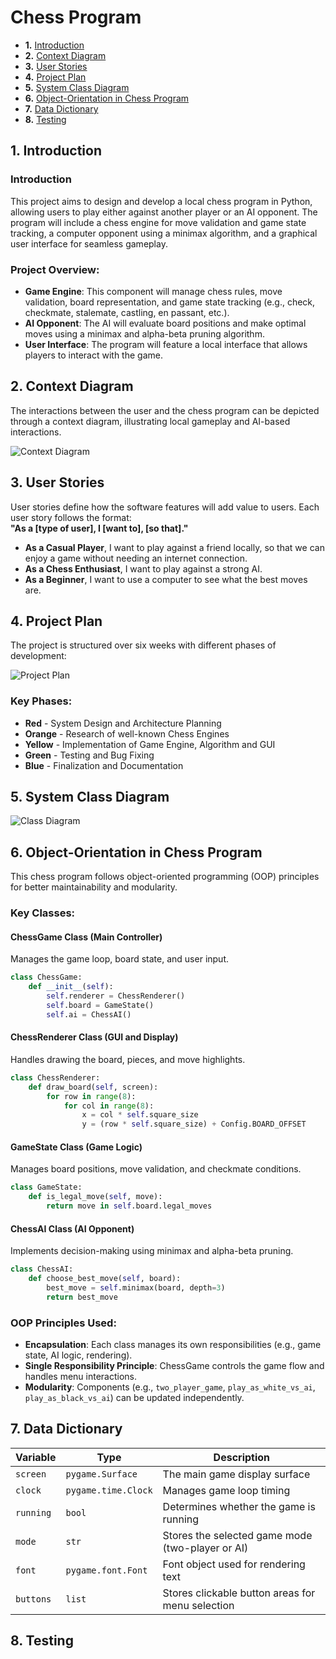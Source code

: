 # Chess Program

 - **1.** [Introduction](#intro)
 - **2.** [Context Diagram](#context)
 - **3.** [User Stories](#stories)
 - **4.** [Project Plan](#plan)
 - **5.** [System Class Diagram](#sys_diagram)
 - **6.** [Object-Orientation in Chess Program](#oop_chess)
 - **7.** [Data Dictionary](#data_dict)
 - **8.** [Testing](#testing)

## 1. Introduction<a name="intro"></a>

### Introduction

This project aims to design and develop a local chess program in Python, allowing users to play either against another player or an AI opponent. The program will include a chess engine for move validation and game state tracking, a computer opponent using a minimax algorithm, and a graphical user interface for seamless gameplay.

### Project Overview:

- **Game Engine**: This component will manage chess rules, move validation, board representation, and game state tracking (e.g., check, checkmate, stalemate, castling, en passant, etc.).
- **AI Opponent**: The AI will evaluate board positions and make optimal moves using a minimax and alpha-beta pruning algorithm.
- **User Interface**: The program will feature a local interface that allows players to interact with the game.

## 2. Context Diagram<a name="context"></a>

The interactions between the user and the chess program can be depicted through a context diagram, illustrating local gameplay and AI-based interactions.

![Context Diagram](https://github.com/user-attachments/assets/ad4dc476-5100-491d-8e93-eec1f79a9e08)

## 3. User Stories<a name="stories"></a>

User stories define how the software features will add value to users. Each user story follows the format:  
**"As a [type of user], I [want to], [so that]."**

- **As a Casual Player**, I want to play against a friend locally, so that we can enjoy a game without needing an internet connection.
- **As a Chess Enthusiast**, I want to play against a strong AI.
- **As a Beginner**, I want to use a computer to see what the best moves are.

## 4. Project Plan<a name="plan"></a>

The project is structured over six weeks with different phases of development:

![Project Plan](https://github.com/user-attachments/assets/ad0d41d5-e4a5-4db1-8b66-3d8376abf506)

### Key Phases:
- **Red** - System Design and Architecture Planning
- **Orange** - Research of well-known Chess Engines
- **Yellow** - Implementation of Game Engine, Algorithm and GUI
- **Green** - Testing and Bug Fixing
- **Blue** - Finalization and Documentation

## 5. System Class Diagram<a name="sys_diagram"></a>

![Class Diagram](https://github.com/user-attachments/assets/079cf817-be2f-4cc3-b4e2-fc839a95c588)

## 6. Object-Orientation in Chess Program<a name="oop_chess"></a>

This chess program follows object-oriented programming (OOP) principles for better maintainability and modularity.

### **Key Classes:**

#### ChessGame Class (Main Controller)
Manages the game loop, board state, and user input.

```python
class ChessGame:
    def __init__(self):
        self.renderer = ChessRenderer()
        self.board = GameState()
        self.ai = ChessAI()
```

#### ChessRenderer Class (GUI and Display)
Handles drawing the board, pieces, and move highlights.

```python
class ChessRenderer:
    def draw_board(self, screen):
        for row in range(8):
            for col in range(8):
                x = col * self.square_size
                y = (row * self.square_size) + Config.BOARD_OFFSET
```

#### GameState Class (Game Logic)
Manages board positions, move validation, and checkmate conditions.

```python
class GameState:
    def is_legal_move(self, move):
        return move in self.board.legal_moves
```

#### ChessAI Class (AI Opponent)
Implements decision-making using minimax and alpha-beta pruning.

```python
class ChessAI:
    def choose_best_move(self, board):
        best_move = self.minimax(board, depth=3)
        return best_move
```

### **OOP Principles Used:**
- **Encapsulation**: Each class manages its own responsibilities (e.g., game state, AI logic, rendering).
- **Single Responsibility Principle**: ChessGame controls the game flow and handles menu interactions.
- **Modularity**: Components (e.g., `two_player_game`, `play_as_white_vs_ai`, `play_as_black_vs_ai`) can be updated independently.

## 7. Data Dictionary<a name="data_dict"></a>

| Variable | Type | Description |
|----------|------|-------------|
| `screen` | `pygame.Surface` | The main game display surface |
| `clock` | `pygame.time.Clock` | Manages game loop timing |
| `running` | `bool` | Determines whether the game is running |
| `mode` | `str` | Stores the selected game mode (two-player or AI) |
| `font` | `pygame.font.Font` | Font object used for rendering text |
| `buttons` | `list` | Stores clickable button areas for menu selection |

## 8. Testing<a name="testing"></a>

